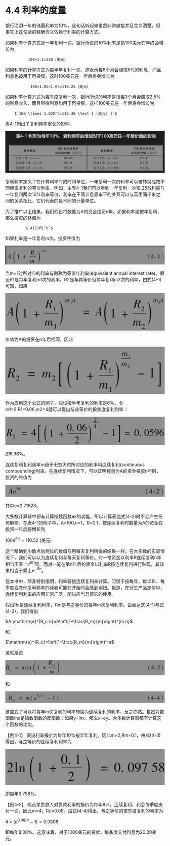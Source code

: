 # 4.4 利率的度量

银行注明一年的储蓄利率为10%，这句话听起来虽然非常直接并且含义清楚，但事实上这句话的精确含义依赖于利率的计算方式。

如果利率计算方式是一年复利一次，银行所说的10%利率是指100美元在年终会增长为

              100×1.1=110（美元）

如果利率的计算方式为每半年复利一次，这表示每6个月会赚取5%的利息，而且利息也被用于再投资，这时100美元在一年后将会增长为

               100×1.05×1.05=110.25（美元）


如果利率计算方式为每季度复利一次，银行所说的利率是指每3个月会赚取2.5%的利息收入，而且所得利息均用于再投资，这样100美元在一年后将会增长为

        $`100 \times 1.025^4=110.38 \text { (美元) }`$


表4-1列出了复利频率增长的影响。

![](images/2024-02-20-15-38-40.png)

复利频率定义了在计算利率时的时间单位。一年复利一次的利率可以被转换成按不同频率复利的等价利率。例如，由表4-1我们可以看到一年复利一次10.25%利率与一年复利两次10%利率等价，利率在不同计息频率下的关系可以与英里同千米之间的关系相比，它们代表的是不同的计量单位。

为了推广以上结果，我们假设将数量为A的资金投资n年。如果利率是按年复利，那么投资的终值为

             $`A(1+R)^n`$


如果利率是一年复利m次，投资终值为

![](images/2024-02-20-15-40-15.png)

当m=1时所对应的利率有时称为等值年利率(equivalent annual interest rate)。假设R1是每年复利m1次的利率，R2是与其等价但每年复利m2次的利率，由式(4-1)可知，如果

![](images/2024-02-20-15-40-42.png)

价值为A的投资在n年后相同。因此

![](images/2024-02-20-15-41-07.png)

作为应用这个公式的例子，假设按半年复利的利率是6%，令m1=2,R1=0.06,m2=4就可以得出与此等价的按季度复利利率：

![](images/2024-02-20-15-41-27.png)

即5.96%。

连续复利复利频率m趋于无穷大时所对应的利率叫连续复利(continuous compounding)利率。在连续复利情况下，可以证明数量为A的资金投资n年时，投资的终值为

![](images/2024-02-20-15-42-04.png)

其中e=2.71828。

大多数计算器中都有计算指数函数ex的功能，所以计算表达式(4-2)时不会产生任何麻烦。在表4-1的例子中，A=100,n=1，R=0.1，按连续复利时数量为A的资金在投资一年后将增长到

$`100 e^{0.1}=110.52 \text { (美元) }`$

这个精确到小数点后两位的数值与用每天复利所得的结果一样。在大多数的实际情况下，我们可以认为连续复利与每天复利等价。对一笔资金以利率R连续复利n年相当于乘上$`\mathrm{e}^{R n}`$项。而对一笔在第n年后的资金以利率R按连续复利进行贴现，其效果相当于乘上$`\mathrm{e}^{-R n}`$。

在本书中，除非特别指明，利率将按连续复利来计算。习惯于按每年、每半年、每季度或其他复利频率的读者可能在开始时会感到别扭。但是，在衍生产品定价中，连续复利利率的应用非常广泛，所以应当习惯它的使用。

假设Rc是连续复利利率，Rm是与之等价的每年m次复利利率。由表达式(4-1)与式(4-2)，我们得出

$`A \mathrm{e}^{R_c n}=A\left(1+\frac{R_m}{m}\right)^{m n}`$

和

$`\mathrm{e}^{R_c}=\left(1+\frac{R_m}{m}\right)^m`$

这就是说

![](images/2024-02-20-15-46-39.png)

和

![](images/2024-02-20-15-47-07.png)

这些式子可以将每年m次复利的利率转换为连续复利的利率，反之亦然。自然对数函数lnx是指数函数的反函数：如果y=lnx，那么x=ey。大多数计算器都有计算这个函数的功能。

【例4-1】 假设利率报价为每年10%按半年复利。因此m=2,Rm=0.1，由式(4-3)得出，与之等价的连续复利利率为

![](images/2024-02-20-15-47-41.png)

即每年9.758%。

【例4-2】 假设某贷款人对贷款利率的报价为每年8%，连续复利，利息每季度支付一次，因此m=4，Rc=0.08。由式(4-4)得出，与之等价的按季度复利的利率为

$`4 \times\left(e^{0.08 / 4}-1\right)=0.0808`$

即每年8.08%。这意味着，对于1000美元的贷款，每季度支付利息为20.20美元。